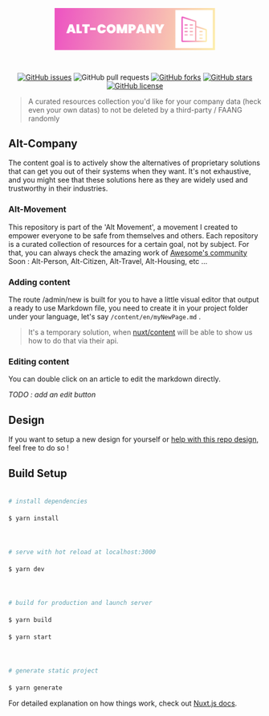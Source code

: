 <p  align="center"><img  align="center"  style="width:320px"  src="./assets/logo/logo_smaller.png"/></p>

<br/>
  
<p  align="center">
<a  href="https://github.com/Mikaleb/Alt-Company/issues"><img  alt="GitHub issues"  src="https://img.shields.io/github/issues/Mikaleb/Alt-Company"></a>
<img alt="GitHub pull requests" src="https://img.shields.io/github/issues-pr/Mikaleb/Alt-Company">
<a  href="https://github.com/Mikaleb/Alt-Company/network"><img  alt="GitHub forks"  src="https://img.shields.io/github/forks/Mikaleb/Alt-Company"></a>
<a  href="https://github.com/Mikaleb/Alt-Company/stargazers"><img  alt="GitHub stars"  src="https://img.shields.io/github/stars/Mikaleb/Alt-Company"></a>
<a  href="https://github.com/Mikaleb/Alt-Company"><img  alt="GitHub license"  src="https://img.shields.io/github/license/Mikaleb/Alt-Company"></a>
</p>

> A curated resources collection you'd like for your company data (heck even your own datas) to not be deleted by a third-party / FAANG randomly

## Alt-Company

The content goal is to actively show the alternatives of proprietary solutions that can get you out of their systems when they want. It's not exhaustive, and you might see that these solutions here as they are widely used and trustworthy in their industries.

### Alt-Movement

This repository is part of the 'Alt Movement', a movement I created to empower everyone to be safe from themselves and others.
Each repository is a curated collection of resources for a certain goal, not by subject. For that, you can always check the amazing work of [Awesome's community](https://github.com/sindresorhus/awesome)
Soon : Alt-Person, Alt-Citizen, Alt-Travel, Alt-Housing, etc ...

### Adding content

The route /admin/new is built for you to have a little visual editor that output a ready to use Markdown file,
you need to create it in your project folder under your language, let's say `/content/en/myNewPage.md` .

> It's a temporary solution, when [nuxt/content](https://github.com/nuxt/content) will be able to show us how to do that via their api.

### Editing content

You can double click on an article to edit the markdown directly.

_TODO : add an edit button_

## Design

If you want to setup a new design for yourself or [help with this repo design,](https://github.com/Mikaleb/Alt-Company/compare) feel free to do so !

## Build Setup

```bash

# install dependencies

$ yarn install



# serve with hot reload at localhost:3000

$ yarn dev



# build for production and launch server

$ yarn build

$ yarn start



# generate static project

$ yarn generate

```

For detailed explanation on how things work, check out [Nuxt.js docs](https://nuxtjs.org).
